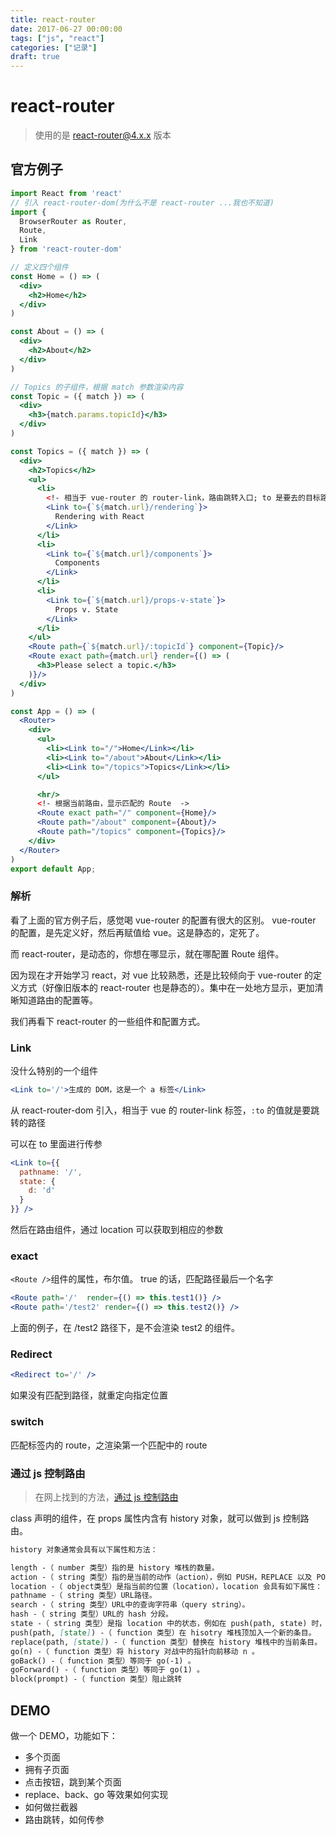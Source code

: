 ```yaml
---
title: react-router
date: 2017-06-27 00:00:00
tags: ["js", "react"]
categories: ["记录"]
draft: true
---
```

# react-router

> 使用的是 react-router@4.x.x 版本

## 官方例子

```jsx
import React from 'react'
// 引入 react-router-dom(为什么不是 react-router ...我也不知道)
import {
  BrowserRouter as Router,
  Route,
  Link
} from 'react-router-dom'

// 定义四个组件
const Home = () => (
  <div>
    <h2>Home</h2>
  </div>
)

const About = () => (
  <div>
    <h2>About</h2>
  </div>
)

// Topics 的子组件，根据 match 参数渲染内容
const Topic = ({ match }) => (
  <div>
    <h3>{match.params.topicId}</h3>
  </div>
)

const Topics = ({ match }) => (
  <div>
    <h2>Topics</h2>
    <ul>
      <li>
        <!- 相当于 vue-router 的 router-link，路由跳转入口; to 是要去的目标路径 ->
        <Link to={`${match.url}/rendering`}>
          Rendering with React
        </Link>
      </li>
      <li>
        <Link to={`${match.url}/components`}>
          Components
        </Link>
      </li>
      <li>
        <Link to={`${match.url}/props-v-state`}>
          Props v. State
        </Link>
      </li>
    </ul>
    <Route path={`${match.url}/:topicId`} component={Topic}/>
    <Route exact path={match.url} render={() => (
      <h3>Please select a topic.</h3>
    )}/>
  </div>
)

const App = () => (
  <Router>
    <div>
      <ul>
        <li><Link to="/">Home</Link></li>
        <li><Link to="/about">About</Link></li>
        <li><Link to="/topics">Topics</Link></li>
      </ul>

      <hr/>
      <!- 根据当前路由，显示匹配的 Route  ->
      <Route exact path="/" component={Home}/>
      <Route path="/about" component={About}/>
      <Route path="/topics" component={Topics}/>
    </div>
  </Router>
)
export default App;

```



### 解析

看了上面的官方例子后，感觉喝 vue-router 的配置有很大的区别。 vue-router 的配置，是先定义好，然后再赋值给 vue。这是静态的，定死了。

而 react-router，是动态的，你想在哪显示，就在哪配置 Route 组件。

因为现在才开始学习 react，对 vue 比较熟悉，还是比较倾向于 vue-router 的定义方式（好像旧版本的 react-router 也是静态的）。集中在一处地方显示，更加清晰知道路由的配置等。

我们再看下 react-router 的一些组件和配置方式。

### Link

没什么特别的一个组件

```jsx
<Link to='/'>生成的 DOM，这是一个 a 标签</Link>
```

从 react-router-dom 引入，相当于 vue 的 router-link 标签，`:to` 的值就是要跳转的路径

可以在 to 里面进行传参

```jsx
<Link to={{
  pathname: '/',
  state: {
    d: 'd'
  }
}} />
```

然后在路由组件，通过 location 可以获取到相应的参数

### exact

`<Route />`组件的属性，布尔值。 true 的话，匹配路径最后一个名字

```jsx
<Route path='/'  render={() => this.test1()} />
<Route path='/test2' render={() => this.test2()} />
```

上面的例子，在 /test2 路径下，是不会渲染 test2 的组件。

### Redirect

```jsx
<Redirect to='/' />
```

如果没有匹配到路径，就重定向指定位置

### switch

匹配标签内的 route，之渲染第一个匹配中的 route

### 通过 js 控制路由

>在网上找到的方法，[通过 js 控制路由](http://react-china.org/t/react-router-v4/12318)

class 声明的组件，在 props 属性内含有 history 对象，就可以做到 js 控制路由。

```markdown
history 对象通常会具有以下属性和方法：

length -（ number 类型）指的是 history 堆栈的数量。
action -（ string 类型）指的是当前的动作（action），例如 PUSH，REPLACE 以及 POP 。
location -（ object类型）是指当前的位置（location），location 会具有如下属性：
pathname -（ string 类型）URL路径。
search -（ string 类型）URL中的查询字符串（query string）。
hash -（ string 类型）URL的 hash 分段。
state -（ string 类型）是指 location 中的状态，例如在 push(path, state) 时，state会描述什么时候 location 被放置到堆栈中等信息。这个 state 只会出现在 browser history 和 memory history 的环境里。
push(path, [state]) -（ function 类型）在 hisotry 堆栈顶加入一个新的条目。
replace(path, [state]) -（ function 类型）替换在 history 堆栈中的当前条目。
go(n) -（ function 类型）将 history 对战中的指针向前移动 n 。
goBack() -（ function 类型）等同于 go(-1) 。
goForward() -（ function 类型）等同于 go(1) 。
block(prompt) -（ function 类型）阻止跳转
```



## DEMO

做一个 DEMO，功能如下：

* 多个页面
* 拥有子页面
* 点击按钮，跳到某个页面
* replace、back、go 等效果如何实现
* 如何做拦截器
* 路由跳转，如何传参